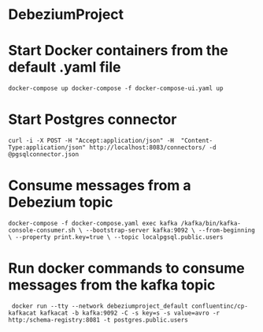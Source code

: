 # DebeziumProject


# Start Docker containers from the default .yaml file
`
  docker-compose up
  docker-compose -f docker-compose-ui.yaml up
`

# Start Postgres connector
`
curl -i -X POST -H "Accept:application/json" -H  "Content-Type:application/json" http://localhost:8083/connectors/ -d @pgsqlconnector.json 
`


# Consume messages from a Debezium topic
`
docker-compose -f docker-compose.yaml exec kafka /kafka/bin/kafka-console-consumer.sh \
    --bootstrap-server kafka:9092 \
    --from-beginning \
    --property print.key=true \
    --topic localpgsql.public.users 
`

# Run docker commands to consume messages from the kafka topic
` 
docker run --tty --network debeziumproject_default confluentinc/cp-kafkacat kafkacat -b kafka:9092 -C -s key=s -s value=avro -r http:/schema-registry:8081 -t postgres.public.users
`